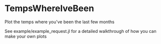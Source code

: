 # TempsWhereIveBeen
 Plot the temps where you've been the last few months
 
 See example/example_request.jl for a detailed walkthrough of how you can make your own plots
